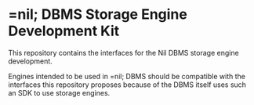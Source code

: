 # =nil; DBMS Storage Engine Development Kit

This repository contains the interfaces for the Nil DBMS storage engine development.

Engines intended to be used in =nil; DBMS should be compatible with the interfaces this repository proposes because of the DBMS itself uses such an SDK to use storage engines.
